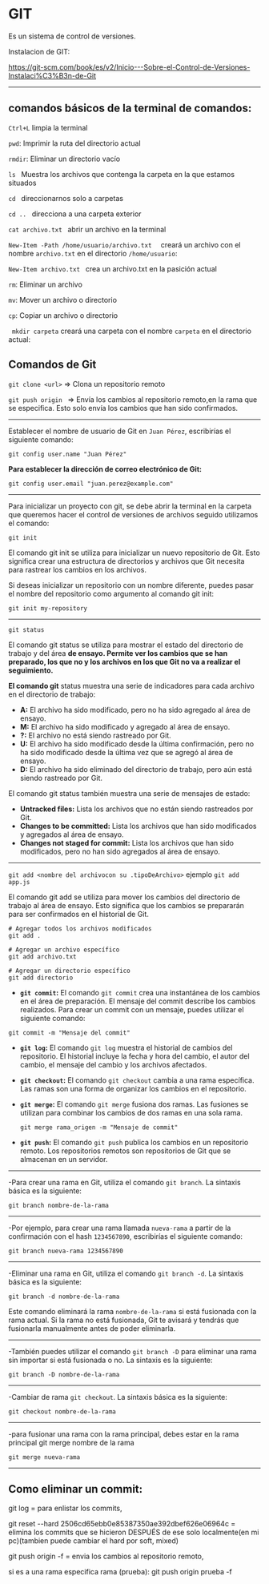# GIT

Es un sistema de control de versiones.

Instalacion de GIT:

[https://git-scm.com/book/es/v2/Inicio---Sobre-el-Control-de-Versiones-Instalaci%C3%B3n-de-Git ]()

---

## comandos básicos de la terminal de comandos:

`Ctrl+L`  limpia la terminal

`pwd`: Imprimir la ruta del directorio actual

`rmdir`: Eliminar un directorio vacío

`ls ` Muestra los archivos que contenga la carpeta en la que estamos situados

`cd ` direccionarnos solo a carpetas

`cd .. ` direcciona a una carpeta exterior

`cat archivo.txt ` abrir un archivo en la terminal 

`New-Item -Path /home/usuario/archivo.txt  ` creará un archivo con el nombre `archivo.txt` en el directorio `/home/usuario`:

`New-Item archivo.txt ` crea un archivo.txt en la pasición actual 

`rm`: Eliminar un archivo

`mv`: Mover un archivo o directorio

`cp`: Copiar un archivo o directorio

` mkdir carpeta`  creará una carpeta con el nombre `carpeta` en el directorio actual:

## Comandos de Git

`git clone <url>`  => Clona un repositorio remoto

`git push origin ` => Envía los cambios al repositorio remoto,en la rama que se especifica. Esto solo envía los cambios que han sido confirmados.

---

Establecer el nombre de usuario de Git en `Juan Pérez`, escribirías el siguiente comando:

```
git config user.name "Juan Pérez"
```

**Para establecer la dirección de correo electrónico de Git:**

```
git config user.email "juan.perez@example.com"
```

---

Para inicializar un proyecto con git, se debe abrir la terminal en la carpeta que queremos hacer el control de versiones de archivos seguido utilizamos el comando:

`git init`

El comando git init se utiliza para inicializar un nuevo repositorio de Git. Esto significa crear una estructura de directorios y archivos que Git necesita para rastrear los cambios en los archivos.

Si deseas inicializar un repositorio con un nombre diferente, puedes pasar el nombre del repositorio como argumento al comando git init:

`git init my-repository`

---

`git status`

El comando git status se utiliza para mostrar el estado del directorio de trabajo y del área **de ensayo. Permite ver los cambios que se han preparado, los que no y los archivos en los que Git no va a realizar el seguimiento.**

**El comando git** status muestra una serie de indicadores para cada archivo en el directorio de trabajo:

* **A:** El archivo ha sido modificado, pero no ha sido agregado al área de ensayo.
* **M:** El archivo ha sido modificado y agregado al área de ensayo.
* **?:** El archivo no está siendo rastreado por Git.
* **U:** El archivo ha sido modificado desde la última confirmación, pero no ha sido modificado desde la última vez que se agregó al área de ensayo.
* **D:** El archivo ha sido eliminado del directorio de trabajo, pero aún está siendo rastreado por Git.

El comando git status también muestra una serie de mensajes de estado:

* **Untracked files:** Lista los archivos que no están siendo rastreados por Git.
* **Changes to be committed:** Lista los archivos que han sido modificados y agregados al área de ensayo.
* **Changes not staged for commit:** Lista los archivos que han sido modificados, pero no han sido agregados al área de ensayo.

---

`git add <nombre del archivocon su .tipoDeArchivo>` ejemplo `git add app.js`

El comando git add se utiliza para mover los cambios del directorio de trabajo al área de ensayo. Esto significa que los cambios se prepararán para ser confirmados en el historial de Git.

```
# Agregar todos los archivos modificados
git add .

# Agregar un archivo específico
git add archivo.txt

# Agregar un directorio específico
git add directorio
```

* **`git commit`:** El comando `git commit` crea una instantánea de los cambios en el área de preparación. El mensaje del commit describe los cambios realizados. Para crear un commit con un mensaje, puedes utilizar el siguiente comando:

```
git commit -m "Mensaje del commit"
```

* **`git log`:** El comando `git log` muestra el historial de cambios del repositorio. El historial incluye la fecha y hora del cambio, el autor del cambio, el mensaje del cambio y los archivos afectados.
* **`git checkout`:** El comando `git checkout` cambia a una rama específica. Las ramas son una forma de organizar los cambios en el repositorio.
* **`git merge`:** El comando `git merge` fusiona dos ramas. Las fusiones se utilizan para combinar los cambios de dos ramas en una sola rama.

  `git merge rama_origen -m "Mensaje de commit"`
* **`git push`:** El comando `git push` publica los cambios en un repositorio remoto. Los repositorios remotos son repositorios de Git que se almacenan en un servidor.

---

-Para crear una rama en Git, utiliza el comando `git branch`. La sintaxis básica es la siguiente:

```
git branch nombre-de-la-rama
```

---

-Por ejemplo, para crear una rama llamada `nueva-rama` a partir de la confirmación con el hash `1234567890`, escribirías el siguiente comando:

```
git branch nueva-rama 1234567890
```

---

-Eliminar una rama en Git, utiliza el comando `git branch -d`. La sintaxis básica es la siguiente:

```
git branch -d nombre-de-la-rama
```

Este comando eliminará la rama `nombre-de-la-rama` si está fusionada con la rama actual. Si la rama no está fusionada, Git te avisará y tendrás que fusionarla manualmente antes de poder eliminarla.

---

-También puedes utilizar el comando `git branch -D` para eliminar una rama sin importar si está fusionada o no. La sintaxis es la siguiente:

```
git branch -D nombre-de-la-rama
```

---

-Cambiar de rama  `git checkout`. La sintaxis básica es la siguiente:

```
git checkout nombre-de-la-rama
```

---

-para fusionar una rama con la rama principal, debes estar en la rama principal git merge nombre de la rama

`git merge nueva-rama`

---

## Como eliminar un commit:

git log = para enlistar los commits,

git reset --hard 2506cd65ebb0e85387350ae392dbef626e06964c  = elimina los commits que se hicieron DESPUÉS de ese solo localmente(en mi pc)(tambien puede cambiar el hard por soft, mixed)

git push origin -f = envia los cambios al repositorio remoto,

si es a una rama especifica rama  (prueba):  git push origin prueba -f
